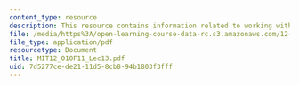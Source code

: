```yaml
---
content_type: resource
description: This resource contains information related to working with mathematica.
file: /media/https%3A/open-learning-course-data-rc.s3.amazonaws.com/12-010-computational-methods-of-scientific-programming-fall-2011/7d5277cede2111d58cb894b1803f3fff_MIT12_010F11_Lec13.pdf
file_type: application/pdf
resourcetype: Document
title: MIT12_010F11_Lec13.pdf
uid: 7d5277ce-de21-11d5-8cb8-94b1803f3fff
---
```


